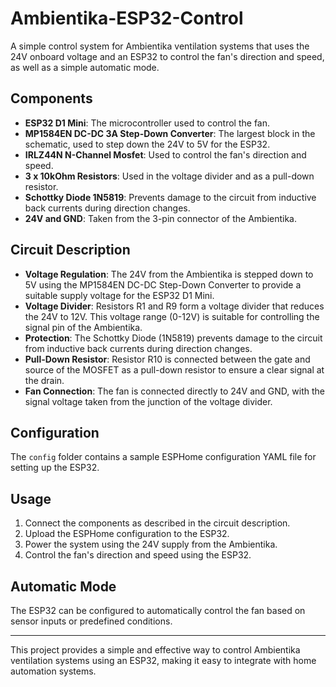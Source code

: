 # Ambientika-ESP32-Control

A simple control system for Ambientika ventilation systems that uses the 24V onboard voltage and an ESP32 to control the fan's direction and speed, as well as a simple automatic mode.

## Components

- **ESP32 D1 Mini**: The microcontroller used to control the fan.
- **MP1584EN DC-DC 3A Step-Down Converter**: The largest block in the schematic, used to step down the 24V to 5V for the ESP32.
- **IRLZ44N N-Channel Mosfet**: Used to control the fan's direction and speed.
- **3 x 10kOhm Resistors**: Used in the voltage divider and as a pull-down resistor.
- **Schottky Diode 1N5819**: Prevents damage to the circuit from inductive back currents during direction changes.
- **24V and GND**: Taken from the 3-pin connector of the Ambientika.

## Circuit Description

- **Voltage Regulation**: The 24V from the Ambientika is stepped down to 5V using the MP1584EN DC-DC Step-Down Converter to provide a suitable supply voltage for the ESP32 D1 Mini.
- **Voltage Divider**: Resistors R1 and R9 form a voltage divider that reduces the 24V to 12V. This voltage range (0-12V) is suitable for controlling the signal pin of the Ambientika.
- **Protection**: The Schottky Diode (1N5819) prevents damage to the circuit from inductive back currents during direction changes.
- **Pull-Down Resistor**: Resistor R10 is connected between the gate and source of the MOSFET as a pull-down resistor to ensure a clear signal at the drain.
- **Fan Connection**: The fan is connected directly to 24V and GND, with the signal voltage taken from the junction of the voltage divider.

## Configuration

The `config` folder contains a sample ESPHome configuration YAML file for setting up the ESP32.

## Usage

1. Connect the components as described in the circuit description.
2. Upload the ESPHome configuration to the ESP32.
3. Power the system using the 24V supply from the Ambientika.
4. Control the fan's direction and speed using the ESP32.

## Automatic Mode

The ESP32 can be configured to automatically control the fan based on sensor inputs or predefined conditions.

---

This project provides a simple and effective way to control Ambientika ventilation systems using an ESP32, making it easy to integrate with home automation systems.
